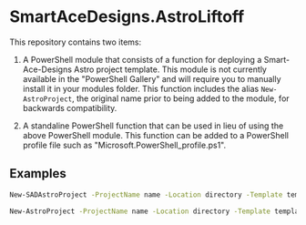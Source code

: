 # SmartAceDesigns.AstroLiftoff
This repository contains two items:

1. A PowerShell module that consists of a function for deploying a Smart-Ace-Designs Astro project template. This module is not currently available in the "PowerShell Gallery" and will require you to manually install it in your modules folder. This function includes the alias `New-AstroProject`, the original name prior to being added to the module, for backwards compatibility.

2. A standaline PowerShell function that can be used in lieu of using the above PowerShell module. This function can be added to a PowerShell profile file such as "Microsoft.PowerShell_profile.ps1".

## Examples
```sh
New-SADAstroProject -ProjectName name -Location directory -Template templatename -PackageManager name
```
```sh
New-AstroProject -ProjectName name -Location directory -Template templatename -PackageManager name
```
